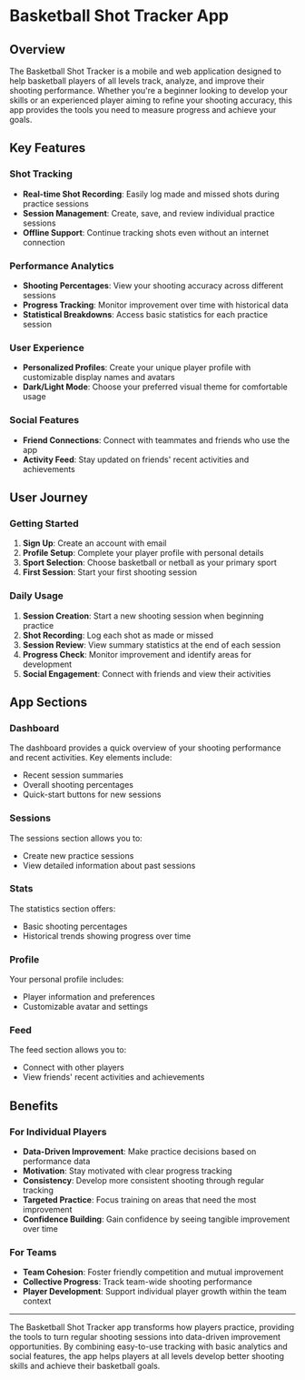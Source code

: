 # Basketball Shot Tracker App

## Overview

The Basketball Shot Tracker is a mobile and web application designed to help basketball players of all levels track, analyze, and improve their shooting performance. Whether you're a beginner looking to develop your skills or an experienced player aiming to refine your shooting accuracy, this app provides the tools you need to measure progress and achieve your goals.

## Key Features

### Shot Tracking

- **Real-time Shot Recording**: Easily log made and missed shots during practice sessions
- **Session Management**: Create, save, and review individual practice sessions
- **Offline Support**: Continue tracking shots even without an internet connection

### Performance Analytics

- **Shooting Percentages**: View your shooting accuracy across different sessions
- **Progress Tracking**: Monitor improvement over time with historical data
- **Statistical Breakdowns**: Access basic statistics for each practice session

### User Experience

- **Personalized Profiles**: Create your unique player profile with customizable display names and avatars
- **Dark/Light Mode**: Choose your preferred visual theme for comfortable usage

### Social Features

- **Friend Connections**: Connect with teammates and friends who use the app
- **Activity Feed**: Stay updated on friends' recent activities and achievements

## User Journey

### Getting Started

1. **Sign Up**: Create an account with email
2. **Profile Setup**: Complete your player profile with personal details
3. **Sport Selection**: Choose basketball or netball as your primary sport
4. **First Session**: Start your first shooting session

### Daily Usage

1. **Session Creation**: Start a new shooting session when beginning practice
2. **Shot Recording**: Log each shot as made or missed
3. **Session Review**: View summary statistics at the end of each session
4. **Progress Check**: Monitor improvement and identify areas for development
5. **Social Engagement**: Connect with friends and view their activities

## App Sections

### Dashboard

The dashboard provides a quick overview of your shooting performance and recent activities. Key elements include:

- Recent session summaries
- Overall shooting percentages
- Quick-start buttons for new sessions

### Sessions

The sessions section allows you to:

- Create new practice sessions
- View detailed information about past sessions

### Stats

The statistics section offers:

- Basic shooting percentages
- Historical trends showing progress over time

### Profile

Your personal profile includes:

- Player information and preferences
- Customizable avatar and settings

### Feed

The feed section allows you to:

- Connect with other players
- View friends' recent activities and achievements

## Benefits

### For Individual Players

- **Data-Driven Improvement**: Make practice decisions based on performance data
- **Motivation**: Stay motivated with clear progress tracking
- **Consistency**: Develop more consistent shooting through regular tracking
- **Targeted Practice**: Focus training on areas that need the most improvement
- **Confidence Building**: Gain confidence by seeing tangible improvement over time

### For Teams

- **Team Cohesion**: Foster friendly competition and mutual improvement
- **Collective Progress**: Track team-wide shooting performance
- **Player Development**: Support individual player growth within the team context

---

The Basketball Shot Tracker app transforms how players practice, providing the tools to turn regular shooting sessions into data-driven improvement opportunities. By combining easy-to-use tracking with basic analytics and social features, the app helps players at all levels develop better shooting skills and achieve their basketball goals.
